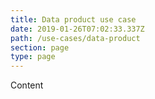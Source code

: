 ```yaml
---
title: Data product use case
date: 2019-01-26T07:02:33.337Z
path: /use-cases/data-product
section: page
type: page
---
```

Content
